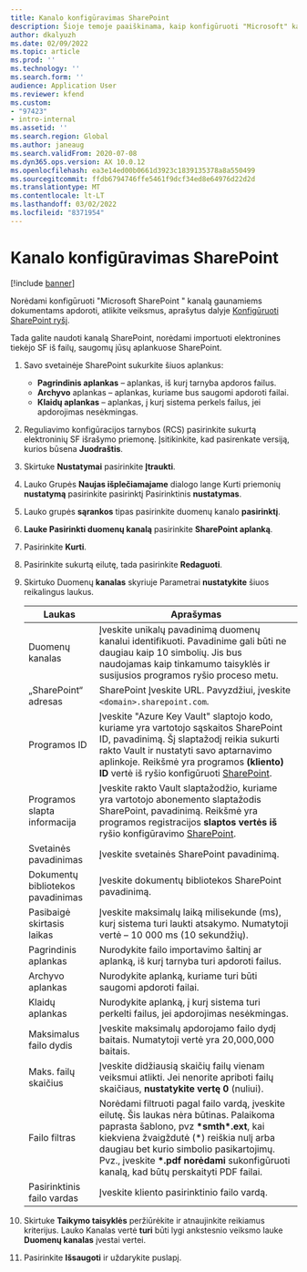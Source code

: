 ```yaml
---
title: Kanalo konfigūravimas SharePoint
description: Šioje temoje paaiškinama, kaip konfigūruoti "Microsoft" kanalą SharePoint gaunaoms elektroninėms SF apdoroti.
author: dkalyuzh
ms.date: 02/09/2022
ms.topic: article
ms.prod: ''
ms.technology: ''
ms.search.form: ''
audience: Application User
ms.reviewer: kfend
ms.custom:
- "97423"
- intro-internal
ms.assetid: ''
ms.search.region: Global
ms.author: janeaug
ms.search.validFrom: 2020-07-08
ms.dyn365.ops.version: AX 10.0.12
ms.openlocfilehash: ea3e14ed00b0661d3923c1839135378a8a550499
ms.sourcegitcommit: ffdb6794746ffe5461f9dcf34ed8e64976d22d2d
ms.translationtype: MT
ms.contentlocale: lt-LT
ms.lasthandoff: 03/02/2022
ms.locfileid: "8371954"
---
```

# <a name="configure-a-sharepoint-channel"></a>Kanalo konfigūravimas SharePoint

[!include [banner](../includes/banner.md)]

Norėdami konfigūruoti "Microsoft SharePoint " kanalą gaunamiems dokumentams apdoroti, atlikite veiksmus, aprašytus dalyje [Konfigūruoti SharePoint ryšį](e-invoicing-create-sharepoint-connection.md).

Tada galite naudoti kanalą SharePoint, norėdami importuoti elektronines tiekėjo SF iš failų, saugomų jūsų aplankuose SharePoint.

1. Savo svetainėje SharePoint sukurkite šiuos aplankus:

    - **Pagrindinis aplankas** – aplankas, iš kurį tarnyba apdoros failus.
    - **Archyvo** aplankas – aplankas, kuriame bus saugomi apdoroti failai.
    - **Klaidų aplankas** – aplankas, į kurį sistema perkels failus, jei apdorojimas nesėkmingas.

2. Reguliavimo konfigūracijos tarnybos (RCS) pasirinkite sukurtą elektroninių SF išrašymo priemonę. Įsitikinkite, kad pasirenkate versiją, kurios būsena **Juodraštis**.
3. Skirtuke **Nustatymai** pasirinkite **Įtraukti**.
4. Lauko Grupės **Naujas išplečiamajame** dialogo lange Kurti priemonių **nustatymą** pasirinkite pasirinktį Pasirinktinis **nustatymas**.
5. Lauko grupės **sąrankos** tipas pasirinkite duomenų kanalo **pasirinktį**.
6. **Lauke Pasirinkti duomenų kanalą** pasirinkite **SharePoint aplanką**.
7. Pasirinkite **Kurti**.
8. Pasirinkite sukurtą eilutę, tada pasirinkite **Redaguoti**.
9. Skirtuko Duomenų **kanalas** skyriuje Parametrai **nustatykite** šiuos reikalingus laukus.

    | Laukas                 | Aprašymas |
    |-----------------------|-------------|
    | Duomenų kanalas          | Įveskite unikalų pavadinimą duomenų kanalui identifikuoti. Pavadinime gali būti ne daugiau kaip 10 simbolių. Jis bus naudojamas kaip tinkamumo taisyklės ir susijusios programos ryšio proceso metu. |
    | „SharePoint“ adresas    | SharePoint Įveskite URL. Pavyzdžiui, įveskite `<domain>.sharepoint.com`. |
    | Programos ID        | Įveskite "Azure Key Vault" slaptojo kodo, kuriame yra vartotojo sąskaitos SharePoint ID, pavadinimą. Šį slaptažodį reikia sukurti rakto Vault ir nustatyti savo aptarnavimo aplinkoje. Reikšmė yra programos **(kliento) ID** vertė iš ryšio konfigūruoti [SharePoint](e-invoicing-create-sharepoint-connection.md). |
    | Programos slapta informacija    | Įveskite rakto Vault slaptažodžio, kuriame yra vartotojo abonemento slaptažodis SharePoint, pavadinimą. Reikšmė yra programos registracijos **slaptos vertės iš** ryšio konfigūravimo [SharePoint](e-invoicing-create-sharepoint-connection.md). |
    | Svetainės pavadinimas             | Įveskite svetainės SharePoint pavadinimą. |
    | Dokumentų bibliotekos pavadinimas | Įveskite dokumentų bibliotekos SharePoint pavadinimą. |
    | Pasibaigė skirtasis laikas               | Įveskite maksimalų laiką milisekunde (ms), kurį sistema turi laukti atsakymo. Numatytoji vertė – 10 000 ms (10 sekundžių). |
    | Pagrindinis aplankas           | Nurodykite failo importavimo šaltinį ar aplanką, iš kurį tarnyba turi apdoroti failus. |
    | Archyvo aplankas        | Nurodykite aplanką, kuriame turi būti saugomi apdoroti failai. |
    | Klaidų aplankas          | Nurodykite aplanką, į kurį sistema turi perkelti failus, jei apdorojimas nesėkmingas. |
    | Maksimalus failo dydis         | Įveskite maksimalų apdorojamo failo dydį baitais. Numatytoji vertė yra 20,000,000 baitais. |
    | Maks. failų skaičius      | Įveskite didžiausią skaičių failų vienam veiksmui atlikti. Jei nenorite apriboti failų skaičiaus, **nustatykite vertę 0** (nuliui). |
    | Failo filtras           | Norėdami filtruoti pagal failo vardą, įveskite eilutę. Šis laukas nėra būtinas. Palaikoma paprasta šablono, pvz **\*smth\*.ext**, kai kiekviena žvaigždutė (\*) reiškia nulį arba daugiau bet kurio simbolio pasikartojimų. Pvz., įveskite **\*.pdf norėdami** sukonfigūruoti kanalą, kad būtų perskaityti PDF failai. |
    | Pasirinktinis failo vardas      | Įveskite kliento pasirinktinio failo vardą. |

10. Skirtuke **Taikymo taisyklės** peržiūrėkite ir atnaujinkite reikiamus kriterijus. Lauko Kanalas vertė **turi** būti lygi ankstesnio veiksmo lauke **Duomenų kanalas** įvestai vertei.
11. Pasirinkite **Išsaugoti** ir uždarykite puslapį.
